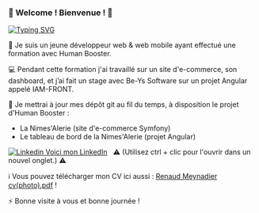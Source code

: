 ### 🍌 Welcome ! Bienvenue ! 🚀
[![Typing SVG](https://readme-typing-svg.herokuapp.com?font=Delius+Swash+Caps&size=15&duration=3000&color=327CFF&background=EFF13592&center=true&vCenter=true&multiline=true&lines=D%C3%A9veloppeur+fullstack+junior;Github+de+Meynadier+Renaud)](https://git.io/typing-svg)

📡 Je suis un jeune développeur web & web mobile ayant effectué une formation avec Human Booster.

💻 Pendant cette formation j'ai travaillé sur un site d'e-commerce, son dashboard, et j’ai fait un stage avec Be-Ys Software sur un projet Angular appelé IAM-FRONT.

📰 Je mettrai à jour mes dépôt git au fil du temps, à disposition le projet d'Human Booster : 
- La Nimes'Alerie (site d'e-commerce Symfony)
- Le tableau de bord de la Nimes'Alerie (projet Angular)

[![Linkedin](https://i.stack.imgur.com/gVE0j.png) Voici mon LinkedIn](https://www.linkedin.com/in/renaud-m-063/) 
&nbsp;
⚠️ (Utilisez ctrl + clic pour l'ouvrir dans un nouvel onglet.) ⚠️

ℹ️ Vous pouvez télécharger mon CV ici aussi :
[Renaud Meynadier cv(photo).pdf](https://github.com/Ninewashburn/NineWashburn/files/8880408/Renaud.Meynadier.cv.photo.pdf) !

⚡ Bonne visite à vous et bonne journée !



<!--
**Ninewashburn/NineWashburn** is a ✨ _special_ ✨ repository because its `README.md` (this file) appears on your GitHub profile.


Here are some ideas to get you started:

- 🔭 I’m currently working on ...
- 🌱 I’m currently learning ...
- 👯 I’m looking to collaborate on ...
- 🤔 I’m looking for help with ...
- 💬 Ask me about ...
- 📫 How to reach me: ...
- 😄 Pronouns: ...
- ⚡ Fun fact: ...
-->
